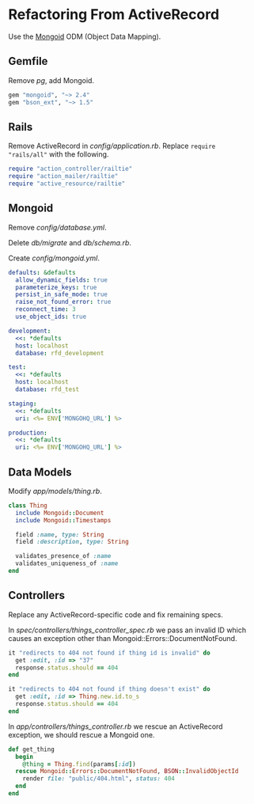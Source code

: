 Refactoring From ActiveRecord
=============================

Use the [Mongoid](http://mongoid.org/) ODM (Object Data Mapping).

Gemfile
-------

Remove *pg*, add Mongoid.

``` ruby
gem "mongoid", "~> 2.4"
gem "bson_ext", "~> 1.5"
```

Rails
-----

Remove ActiveRecord in *config/application.rb*. Replace `require "rails/all"` with the following.

``` ruby
require "action_controller/railtie"
require "action_mailer/railtie"
require "active_resource/railtie"
```

Mongoid
-------

Remove *config/database.yml*.

Delete *db/migrate* and *db/schema.rb*.

Create *config/mongoid.yml*.

``` yaml
defaults: &defaults
  allow_dynamic_fields: true
  parameterize_keys: true
  persist_in_safe_mode: true
  raise_not_found_error: true
  reconnect_time: 3
  use_object_ids: true

development:
  <<: *defaults
  host: localhost
  database: rfd_development

test:
  <<: *defaults
  host: localhost
  database: rfd_test

staging:
  <<: *defaults
  uri: <%= ENV['MONGOHQ_URL'] %>

production:
  <<: *defaults
  uri: <%= ENV['MONGOHQ_URL'] %>
```

Data Models
-----------

Modify *app/models/thing.rb*.

``` ruby
class Thing
  include Mongoid::Document
  include Mongoid::Timestamps

  field :name, type: String
  field :description, type: String

  validates_presence_of :name
  validates_uniqueness_of :name
end
```

Controllers
-----------

Replace any ActiveRecord-specific code and fix remaining specs.

In *spec/controllers/things_controller_spec.rb* we pass an invalid ID which causes an exception other than Mongoid::Errors::DocumentNotFound. 

``` ruby
it "redirects to 404 not found if thing id is invalid" do
  get :edit, :id => "37"
  response.status.should == 404
end

it "redirects to 404 not found if thing doesn't exist" do
  get :edit, :id => Thing.new.id.to_s
  response.status.should == 404
end
```

In *app/controllers/things_controller.rb* we rescue an ActiveRecord exception, we should rescue a Mongoid one.

``` ruby
def get_thing
  begin
    @thing = Thing.find(params[:id])
  rescue Mongoid::Errors::DocumentNotFound, BSON::InvalidObjectId
    render file: "public/404.html", status: 404
  end
end
```

